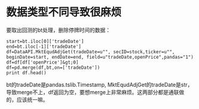 # 数据类型不同导致很麻烦

要取出回测的bt处理，删除停牌时间的数据：

	start=bt.iloc[0]['tradeDate']
	end=bt.iloc[-1]['tradeDate']
	df=DataAPI.MktEqudAdjGet(tradeDate=u"", secID=stock,ticker=u"", beginDate=start, endDate=end, field=u"tradeDate,openPrice",pandas="1")
	df=df[df['openPrice']&gt;0]
	df=pd.merge(df,bt,on=['tradeDate'])
	print df.head()

bt的tradeDate是pandas.tslib.Timestamp, MktEqudAdjGet的tradeDate是str，导致merge不上，df返回为空，要想merge上非常麻烦。这两部分都是通联做的，应该统一嘛。